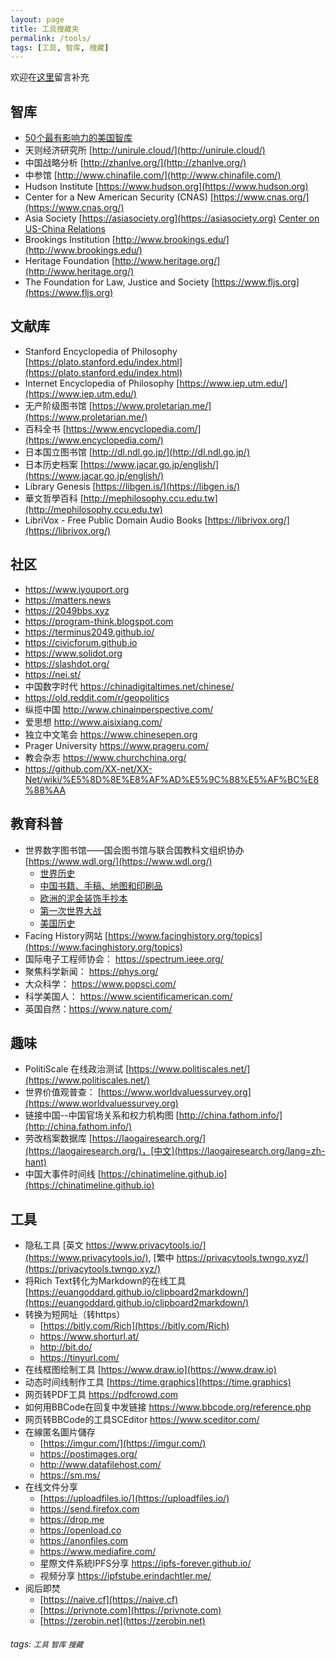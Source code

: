 ```yaml
---
layout: page
title: 工具搜藏夹
permalink: /tools/
tags: [工具, 智库, 搜藏]
---
```


欢迎在[这里](https://hackmd.io/@DamoresClub/tools)留言补充  

## 智库
* [50个最有影响力的美国智库](https://thebestschools.org/features/most-influential-think-tanks/)
* 天则经济研究所 [http://unirule.cloud/](http://unirule.cloud/)
* 中国战略分析 [http://zhanlve.org/](http://zhanlve.org/)
* 中参馆 [http://www.chinafile.com/](http://www.chinafile.com/)
* Hudson Institute [https://www.hudson.org](https://www.hudson.org)
* Center for a New American Security (CNAS) [https://www.cnas.org/](https://www.cnas.org/)
* Asia Society [https://asiasociety.org](https://asiasociety.org) [Center on US-China Relations](https://asiasociety.org/center-us-china-relations)
* Brookings Institution [http://www.brookings.edu/](http://www.brookings.edu/)
* Heritage Foundation [http://www.heritage.org/](http://www.heritage.org/)
* The Foundation for Law, Justice and Society [https://www.fljs.org](https://www.fljs.org)

## 文献库
* Stanford Encyclopedia of Philosophy [https://plato.stanford.edu/index.html](https://plato.stanford.edu/index.html)
* Internet Encyclopedia of Philosophy [https://www.iep.utm.edu/](https://www.iep.utm.edu/)
* 无产阶级图书馆 [https://www.proletarian.me/](https://www.proletarian.me/)
* 百科全书 [https://www.encyclopedia.com/](https://www.encyclopedia.com/)
* 日本国立图书馆 [http://dl.ndl.go.jp/](http://dl.ndl.go.jp/) 
* 日本历史档案 [https://www.jacar.go.jp/english/](https://www.jacar.go.jp/english/) 
* Library Genesis [https://libgen.is/](https://libgen.is/) 
* 華文哲學百科 [http://mephilosophy.ccu.edu.tw](http://mephilosophy.ccu.edu.tw)
* LibriVox - Free Public Domain Audio Books [https://librivox.org/](https://librivox.org/)

## 社区
* https://www.iyouport.org
* https://matters.news
* https://2049bbs.xyz
* https://program-think.blogspot.com
* https://terminus2049.github.io/
* https://civicforum.github.io
* https://www.solidot.org
* https://slashdot.org/
* https://nei.st/
* 中国数字时代 https://chinadigitaltimes.net/chinese/
* https://old.reddit.com/r/geopolitics
* 纵揽中国 http://www.chinainperspective.com/
* 爱思想 http://www.aisixiang.com/
* 独立中文笔会 https://www.chinesepen.org
* Prager University https://www.prageru.com/
* 教会杂志 https://www.churchchina.org/
* https://github.com/XX-net/XX-Net/wiki/%E5%8D%8E%E8%AF%AD%E5%9C%88%E5%AF%BC%E8%88%AA

## 教育科普
* 世界数字图书馆——国会图书馆与联合国教科文组织协办 [https://www.wdl.org/](https://www.wdl.org/)
    * [世界历史](https://www.wdl.org/zh/sets/world-history/timeline/)
    * [中国书籍、手稿、地图和印刷品](https://www.wdl.org/zh/sets/chinese-literature/timeline/)
    * [欧洲的泥金装饰手抄本](https://www.wdl.org/zh/sets/illuminated-manuscripts/timeline.new/)
    * [第一次世界大战](https://www.wdl.org/zh/sets/world-war-i/timeline.new/)
    * [美国历史](https://www.wdl.org/zh/sets/us-history/timeline/)
* Facing History网站 [https://www.facinghistory.org/topics](https://www.facinghistory.org/topics)
* 国际电子工程师协会： https://spectrum.ieee.org/
* 聚焦科学新闻： https://phys.org/
* 大众科学： https://www.popsci.com/
* 科学美国人： https://www.scientificamerican.com/ 
* 英国自然：https://www.nature.com/


## 趣味
* PolitiScale 在线政治测试 [https://www.politiscales.net/](https://www.politiscales.net/)
* 世界价值观普查： [https://www.worldvaluessurvey.org](https://www.worldvaluessurvey.org)
* 链接中国--中国官场关系和权力机构图 [http://china.fathom.info/](http://china.fathom.info/)
* 劳改档案数据库 [https://laogairesearch.org/](https://laogairesearch.org/)，[中文](https://laogairesearch.org/lang=zh-hant) 
* 中国大事件时间线 [https://chinatimeline.github.io](https://chinatimeline.github.io)


## 工具
* 隐私工具 [英文 https://www.privacytools.io/](https://www.privacytools.io/), [繁中 https://privacytools.twngo.xyz/](https://privacytools.twngo.xyz/)
* 将Rich Text转化为Markdown的在线工具 [https://euangoddard.github.io/clipboard2markdown/](https://euangoddard.github.io/clipboard2markdown/)
* 转换为短网址（转https）
    * [https://bitly.com/Rich](https://bitly.com/Rich) 
    * https://www.shorturl.at/
    * http://bit.do/
    * https://tinyurl.com/
* 在线框图绘制工具 [https://www.draw.io](https://www.draw.io)
* 动态时间线制作工具 [https://time.graphics](https://time.graphics)
* 网⻚转PDF工具 https://pdfcrowd.com
* 如何用BBCode在回复中发链接 https://www.bbcode.org/reference.php
* 网⻚转BBCode的工具SCEditor https://www.sceditor.com/
* 在線匿名圖片儲存
    * [https://imgur.com/](https://imgur.com/)
    * https://postimages.org/
    * http://www.datafilehost.com/
    * https://sm.ms/
* 在线文件分享
    * [https://uploadfiles.io/](https://uploadfiles.io/)
    * https://send.firefox.com
    * https://drop.me
    * https://openload.co
    * https://anonfiles.com 
    * https://www.mediafire.com/
    * 星際文件系統IPFS分享 https://ipfs-forever.github.io/
    * 视频分享 https://ipfstube.erindachtler.me/
* 阅后即焚
    * [https://naive.cf](https://naive.cf) 
    * [https://privnote.com](https://privnote.com)
    * [https://zerobin.net](https://zerobin.net)

###### tags: `工具` `智库` `搜藏`